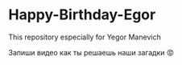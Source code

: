 # Happy-Birthday-Egor
This repository especially for Yegor Manevich

Запиши видео как ты решаешь наши загадки 😡
